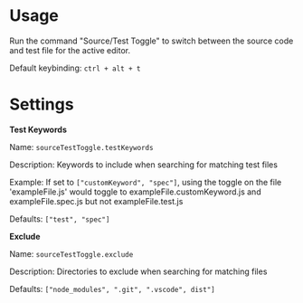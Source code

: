 # Usage

Run the command "Source/Test Toggle" to switch between the source code and test file for the active editor.

Default keybinding: `ctrl + alt + t`

# Settings

**Test Keywords**

Name: `sourceTestToggle.testKeywords`

Description: Keywords to include when searching for matching test files  

Example: If set to `["customKeyword", "spec"]`, using the toggle on the file  'exampleFile.js' would toggle to exampleFile.customKeyword.js and exampleFile.spec.js but not exampleFile.test.js

Defaults: `["test", "spec"]`

**Exclude**

Name: `sourceTestToggle.exclude`

Description: Directories to exclude when searching for matching files

Defaults: `["node_modules", ".git", ".vscode", dist"]`